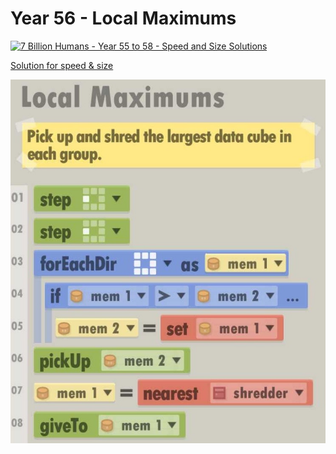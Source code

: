 # Year 56 - Local Maximums

[![7 Billion Humans - Year 55 to 58 - Speed and Size Solutions](https://img.youtube.com/vi/XAzqG4UMruk/0.jpg)](https://www.youtube.com/watch?v=XAzqG4UMruk&t=139s)

[Solution for speed & size](../Year49/solution.txt)

![Solution for speed & size](solution.JPEG "Year 56")